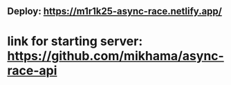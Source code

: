 ## Deploy: https://m1r1k25-async-race.netlify.app/

# link for starting server: https://github.com/mikhama/async-race-api
